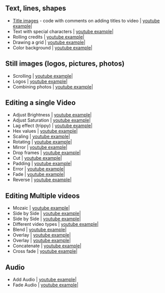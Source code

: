 ## Text, lines, shapes  
+ [Title images](/Adding%20Titles) - code with comments on adding titles to video | [youtube example](https://www.youtube.com/watch?v=xrKnMWGYTxo)|  
+ Text with special characters | [youtube example](https://www.youtube.com/watch?v=T0oXovKTiiU)|  
+ Rolling credits | [youtube example](https://www.youtube.com/watch?v=AnsaJLUIPjs)|  
+ Drawing a grid | [youtube example](https://www.youtube.com/watch?v=3ko598TeSjs)|  
+ Color background | [youtube example](https://www.youtube.com/watch?v=ysMyZggmQfQ)|  
## Still images (logos, pictures, photos)  
+ Scrolling | [youtube example](https://www.youtube.com/watch?v=OYOmvSDEUZ0)|  
+ Logos | [youtube example](https://www.youtube.com/watch?v=SyFlTidTlOA&t=13s)|  
+ Combining photos | [youtube example](https://www.youtube.com/watch?v=8x3Nldwx7Hk)|  
## Editing a single Video  
+ Adjust Brightness | [youtube example](https://www.youtube.com/watch?v=el6njF-7fIA)|  
+ Adjust Saturation | [youtube example](https://www.youtube.com/watch?v=el6njF-7fIA)|  
+ Lag effect (trippy) | [youtube example](https://www.youtube.com/watch?v=-IECY9t-7xA)|  
+ Hex values | [youtube example](https://www.youtube.com/watch?v=aUg5u6PefRs)|  
+ Scaling | [youtube example](https://www.youtube.com/watch?v=FQGZobyvJm8)|  
+ Rotating | [youtube example](https://www.youtube.com/watch?v=e0smAVoafyM)|  
+ Mirror  | [youtube example](https://www.youtube.com/watch?v=ybfjG0xiuN8)|  
+ Drop frames | [youtube example](https://www.youtube.com/watch?v=Lxl1HM167qs)|  
+ Cut  | [youtube example](https://www.youtube.com/watch?v=sAl1lZMVr5A)|  
+ Padding | [youtube example](https://www.youtube.com/watch?v=peGJZ1kK624)|  
+ Error | [youtube example](https://www.youtube.com/watch?v=55O9c169Zc4)|  
+ Fade | [youtube example](https://www.youtube.com/watch?v=Lxl1HM167qs)|  
+ Reverse | [youtube example](https://www.youtube.com/watch?v=3PfCwbNXAV0)|  
## Editing Multiple videos    
+ Mozaic | [youtube example](https://www.youtube.com/watch?v=mfUDKNRMBRY)|  
+ Side by Side | [youtube example](https://www.youtube.com/watch?v=0Bv6FDD94M0)|  
+ Side by Side | [youtube example](https://www.youtube.com/watch?v=B0tNDgHJ_no)|  
+ Different video types | [youtube example](https://www.youtube.com/watch?v=_2Gsh1gFJBY)|  
+ Blend | [youtube example](https://www.youtube.com/watch?v=aUg5u6PefRs)|  
+ Overlay | [youtube example](https://www.youtube.com/watch?v=i-yWKUVENqg)|  
+ Overlay | [youtube example](https://www.youtube.com/watch?v=bsRJNnymTxg)|  
+ Concatenate | [youtube example](https://www.youtube.com/watch?v=YpM2Dlhx2zk)|  
+ Cross fade | [youtube example](https://www.youtube.com/watch?v=hJH2tJTK8Kc)|  
## Audio  
+ Add Audio | [youtube example](https://www.youtube.com/watch?v=BYEdEUCT7NI)|  
+ Fade Audio | [youtube example](https://www.youtube.com/watch?v=Lxl1HM167qs)|
